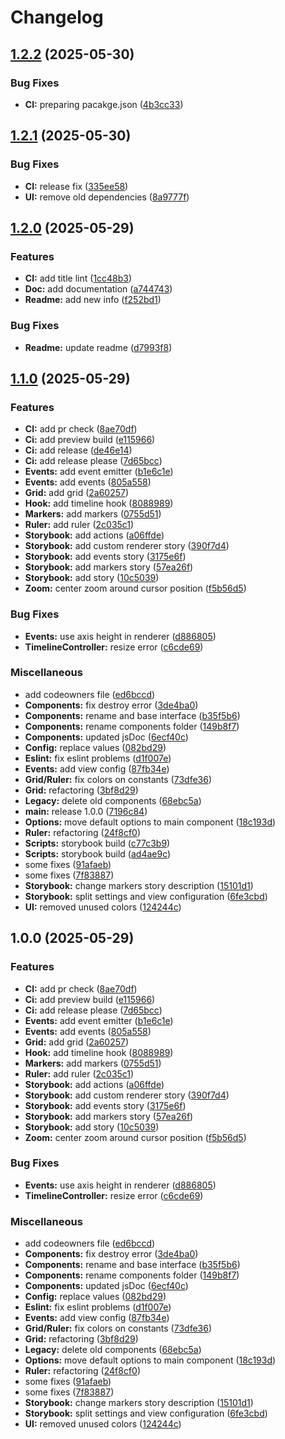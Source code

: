 # Changelog

## [1.2.2](https://github.com/gravity-ui/timeline/compare/v1.2.1...v1.2.2) (2025-05-30)


### Bug Fixes

* **CI:** preparing pacakge.json ([4b3cc33](https://github.com/gravity-ui/timeline/commit/4b3cc3374ef6ac329199d5e19462a2992f363d86))

## [1.2.1](https://github.com/gravity-ui/timeline/compare/v1.2.0...v1.2.1) (2025-05-30)


### Bug Fixes

* **CI:** release fix ([335ee58](https://github.com/gravity-ui/timeline/commit/335ee58e37c2953408d34b923d05bb6014d344de))
* **UI:** remove old dependencies ([8a9777f](https://github.com/gravity-ui/timeline/commit/8a9777f6eb2aab3df5ece9b5909b76d41ba5b72a))

## [1.2.0](https://github.com/gravity-ui/timeline/compare/v1.1.0...v1.2.0) (2025-05-29)


### Features

* **CI:** add title lint ([1cc48b3](https://github.com/gravity-ui/timeline/commit/1cc48b3046b1ad966069cac532d529b9f1e503a3))
* **Doc:** add documentation ([a744743](https://github.com/gravity-ui/timeline/commit/a744743fe6ee79c1a0176844186a3e543e9a0233))
* **Readme:** add new info ([f252bd1](https://github.com/gravity-ui/timeline/commit/f252bd1357569d8d0f9843d2a4303f72624929a5))


### Bug Fixes

* **Readme:** update readme ([d7993f8](https://github.com/gravity-ui/timeline/commit/d7993f85a3336b4d0c6299ae2afea401685a0fd2))

## [1.1.0](https://github.com/gravity-ui/timeline/compare/v1.0.0...v1.1.0) (2025-05-29)


### Features

* **CI:** add pr check ([8ae70df](https://github.com/gravity-ui/timeline/commit/8ae70dfc5e4b55ad79b6525edc21c4b76d73ee90))
* **Ci:** add preview build ([e115966](https://github.com/gravity-ui/timeline/commit/e1159661bf7300999c1961541bf58e93064066e0))
* **Ci:** add release ([de46e14](https://github.com/gravity-ui/timeline/commit/de46e14d91aee6569ac8e35e7a7c53c1746eba39))
* **Ci:** add release please ([7d65bcc](https://github.com/gravity-ui/timeline/commit/7d65bcc401f0d1c0bfeac9c9c00a5f2a7b7b2c95))
* **Events:** add event emitter ([b1e6c1e](https://github.com/gravity-ui/timeline/commit/b1e6c1ea1b959f72191b7155b5755c121e745dd7))
* **Events:** add events ([805a558](https://github.com/gravity-ui/timeline/commit/805a558a6802eea8565c7e04fb68099da16412b5))
* **Grid:** add grid ([2a60257](https://github.com/gravity-ui/timeline/commit/2a60257c6ffeef986884539883116619858b1701))
* **Hook:** add timeline hook ([8088989](https://github.com/gravity-ui/timeline/commit/8088989559ca8916cba404496b64eb2a81174397))
* **Markers:** add markers ([0755d51](https://github.com/gravity-ui/timeline/commit/0755d51ee1dbe4dccb88838f4c07787fa44ede3b))
* **Ruler:** add ruler ([2c035c1](https://github.com/gravity-ui/timeline/commit/2c035c1513d6238b69285e89181b8fe1c550166b))
* **Storybook:** add actions ([a06ffde](https://github.com/gravity-ui/timeline/commit/a06ffde75cf79cd00df936cc2954b5c9310d2e10))
* **Storybook:** add custom renderer story ([390f7d4](https://github.com/gravity-ui/timeline/commit/390f7d46993c159ab5135b0b561f617e444b76a5))
* **Storybook:** add events story ([3175e6f](https://github.com/gravity-ui/timeline/commit/3175e6f66cae63c748f9dd600860d2dd6c095b58))
* **Storybook:** add markers story ([57ea26f](https://github.com/gravity-ui/timeline/commit/57ea26fbaae27541459543bffd968896440e6ce1))
* **Storybook:** add story ([10c5039](https://github.com/gravity-ui/timeline/commit/10c503990c93312bc03c8443a476f50d8877655d))
* **Zoom:** center zoom around cursor position ([f5b56d5](https://github.com/gravity-ui/timeline/commit/f5b56d5da2fba02d77da312cd1ae14660af4e625))


### Bug Fixes

* **Events:** use axis height in renderer ([d886805](https://github.com/gravity-ui/timeline/commit/d886805e9d78b34e16ac62ed2cd7c73db490648b))
* **TimelineController:** resize error ([c6cde69](https://github.com/gravity-ui/timeline/commit/c6cde6900c72a41b58dba7a18e5bdd2c8fcc9d8f))


### Miscellaneous

* add codeowners file ([ed6bccd](https://github.com/gravity-ui/timeline/commit/ed6bccd22d4e92a5bac31dd99548fe221e3855b6))
* **Components:** fix destroy error ([3de4ba0](https://github.com/gravity-ui/timeline/commit/3de4ba04b0b79f9745267501cbf3d07b1a122869))
* **Components:** rename and base interface ([b35f5b6](https://github.com/gravity-ui/timeline/commit/b35f5b67bc9e4a66edc75d787aed3545e0c2ef4a))
* **Components:** rename components folder ([149b8f7](https://github.com/gravity-ui/timeline/commit/149b8f7db5946c9883b2f14c795be8899dfc93d6))
* **Components:** updated jsDoc ([6ecf40c](https://github.com/gravity-ui/timeline/commit/6ecf40c9858bb4202a56c056e8e50d37e783708a))
* **Config:** replace values ([082bd29](https://github.com/gravity-ui/timeline/commit/082bd2991b9ceac4d548d1c4e75332b360600b7a))
* **Eslint:** fix eslint problems ([d1f007e](https://github.com/gravity-ui/timeline/commit/d1f007e49bed5d6a1ad4d6e19c6bc2db539e20b2))
* **Events:** add view config ([87fb34e](https://github.com/gravity-ui/timeline/commit/87fb34e64aa689de57b956e078a40c46771b88db))
* **Grid/Ruler:** fix colors on constants ([73dfe36](https://github.com/gravity-ui/timeline/commit/73dfe361877cc8d9e81b5f8e8e459efa119d16d9))
* **Grid:** refactoring ([3bf8d29](https://github.com/gravity-ui/timeline/commit/3bf8d298ebe0062b043f25317b9149acad815947))
* **Legacy:** delete old components ([68ebc5a](https://github.com/gravity-ui/timeline/commit/68ebc5ae0a4453ebf0be35e4d7ef8fd89572ab49))
* **main:** release 1.0.0 ([7196c84](https://github.com/gravity-ui/timeline/commit/7196c840f6a220523e9b9f9e8067b057e9272097))
* **Options:** move default options to main component ([18c193d](https://github.com/gravity-ui/timeline/commit/18c193dd988819954b08a259e8cde5224b3aea29))
* **Ruler:** refactoring ([24f8cf0](https://github.com/gravity-ui/timeline/commit/24f8cf09e410d579cb6b209939c2e5cca83b14df))
* **Scripts:** storybook build ([c77c3b9](https://github.com/gravity-ui/timeline/commit/c77c3b9e4af01803278a756fe7a41681611b278d))
* **Scripts:** storybook build ([ad4ae9c](https://github.com/gravity-ui/timeline/commit/ad4ae9c69f1f02d22de48787474bd0e9473bf7ea))
* some fixes ([91afaeb](https://github.com/gravity-ui/timeline/commit/91afaebc1a2bcf42e2596f1a5a5e2146a16636f3))
* some fixes ([7f83887](https://github.com/gravity-ui/timeline/commit/7f83887af69b11a241d9ad94f2b6263450223334))
* **Storybook:** change markers story description ([15101d1](https://github.com/gravity-ui/timeline/commit/15101d120ba25695541a8a18b409161c00bc6de3))
* **Storybook:** split settings and view configuration ([6fe3cbd](https://github.com/gravity-ui/timeline/commit/6fe3cbd3727e69744971a4a116856b4544fdea45))
* **UI:** removed unused colors ([124244c](https://github.com/gravity-ui/timeline/commit/124244c02a1686eea9708608cb62b7dbcf91716b))

## 1.0.0 (2025-05-29)


### Features

* **CI:** add pr check ([8ae70df](https://github.com/gravity-ui/timeline/commit/8ae70dfc5e4b55ad79b6525edc21c4b76d73ee90))
* **Ci:** add preview build ([e115966](https://github.com/gravity-ui/timeline/commit/e1159661bf7300999c1961541bf58e93064066e0))
* **Ci:** add release please ([7d65bcc](https://github.com/gravity-ui/timeline/commit/7d65bcc401f0d1c0bfeac9c9c00a5f2a7b7b2c95))
* **Events:** add event emitter ([b1e6c1e](https://github.com/gravity-ui/timeline/commit/b1e6c1ea1b959f72191b7155b5755c121e745dd7))
* **Events:** add events ([805a558](https://github.com/gravity-ui/timeline/commit/805a558a6802eea8565c7e04fb68099da16412b5))
* **Grid:** add grid ([2a60257](https://github.com/gravity-ui/timeline/commit/2a60257c6ffeef986884539883116619858b1701))
* **Hook:** add timeline hook ([8088989](https://github.com/gravity-ui/timeline/commit/8088989559ca8916cba404496b64eb2a81174397))
* **Markers:** add markers ([0755d51](https://github.com/gravity-ui/timeline/commit/0755d51ee1dbe4dccb88838f4c07787fa44ede3b))
* **Ruler:** add ruler ([2c035c1](https://github.com/gravity-ui/timeline/commit/2c035c1513d6238b69285e89181b8fe1c550166b))
* **Storybook:** add actions ([a06ffde](https://github.com/gravity-ui/timeline/commit/a06ffde75cf79cd00df936cc2954b5c9310d2e10))
* **Storybook:** add custom renderer story ([390f7d4](https://github.com/gravity-ui/timeline/commit/390f7d46993c159ab5135b0b561f617e444b76a5))
* **Storybook:** add events story ([3175e6f](https://github.com/gravity-ui/timeline/commit/3175e6f66cae63c748f9dd600860d2dd6c095b58))
* **Storybook:** add markers story ([57ea26f](https://github.com/gravity-ui/timeline/commit/57ea26fbaae27541459543bffd968896440e6ce1))
* **Storybook:** add story ([10c5039](https://github.com/gravity-ui/timeline/commit/10c503990c93312bc03c8443a476f50d8877655d))
* **Zoom:** center zoom around cursor position ([f5b56d5](https://github.com/gravity-ui/timeline/commit/f5b56d5da2fba02d77da312cd1ae14660af4e625))


### Bug Fixes

* **Events:** use axis height in renderer ([d886805](https://github.com/gravity-ui/timeline/commit/d886805e9d78b34e16ac62ed2cd7c73db490648b))
* **TimelineController:** resize error ([c6cde69](https://github.com/gravity-ui/timeline/commit/c6cde6900c72a41b58dba7a18e5bdd2c8fcc9d8f))


### Miscellaneous

* add codeowners file ([ed6bccd](https://github.com/gravity-ui/timeline/commit/ed6bccd22d4e92a5bac31dd99548fe221e3855b6))
* **Components:** fix destroy error ([3de4ba0](https://github.com/gravity-ui/timeline/commit/3de4ba04b0b79f9745267501cbf3d07b1a122869))
* **Components:** rename and base interface ([b35f5b6](https://github.com/gravity-ui/timeline/commit/b35f5b67bc9e4a66edc75d787aed3545e0c2ef4a))
* **Components:** rename components folder ([149b8f7](https://github.com/gravity-ui/timeline/commit/149b8f7db5946c9883b2f14c795be8899dfc93d6))
* **Components:** updated jsDoc ([6ecf40c](https://github.com/gravity-ui/timeline/commit/6ecf40c9858bb4202a56c056e8e50d37e783708a))
* **Config:** replace values ([082bd29](https://github.com/gravity-ui/timeline/commit/082bd2991b9ceac4d548d1c4e75332b360600b7a))
* **Eslint:** fix eslint problems ([d1f007e](https://github.com/gravity-ui/timeline/commit/d1f007e49bed5d6a1ad4d6e19c6bc2db539e20b2))
* **Events:** add view config ([87fb34e](https://github.com/gravity-ui/timeline/commit/87fb34e64aa689de57b956e078a40c46771b88db))
* **Grid/Ruler:** fix colors on constants ([73dfe36](https://github.com/gravity-ui/timeline/commit/73dfe361877cc8d9e81b5f8e8e459efa119d16d9))
* **Grid:** refactoring ([3bf8d29](https://github.com/gravity-ui/timeline/commit/3bf8d298ebe0062b043f25317b9149acad815947))
* **Legacy:** delete old components ([68ebc5a](https://github.com/gravity-ui/timeline/commit/68ebc5ae0a4453ebf0be35e4d7ef8fd89572ab49))
* **Options:** move default options to main component ([18c193d](https://github.com/gravity-ui/timeline/commit/18c193dd988819954b08a259e8cde5224b3aea29))
* **Ruler:** refactoring ([24f8cf0](https://github.com/gravity-ui/timeline/commit/24f8cf09e410d579cb6b209939c2e5cca83b14df))
* some fixes ([91afaeb](https://github.com/gravity-ui/timeline/commit/91afaebc1a2bcf42e2596f1a5a5e2146a16636f3))
* some fixes ([7f83887](https://github.com/gravity-ui/timeline/commit/7f83887af69b11a241d9ad94f2b6263450223334))
* **Storybook:** change markers story description ([15101d1](https://github.com/gravity-ui/timeline/commit/15101d120ba25695541a8a18b409161c00bc6de3))
* **Storybook:** split settings and view configuration ([6fe3cbd](https://github.com/gravity-ui/timeline/commit/6fe3cbd3727e69744971a4a116856b4544fdea45))
* **UI:** removed unused colors ([124244c](https://github.com/gravity-ui/timeline/commit/124244c02a1686eea9708608cb62b7dbcf91716b))

